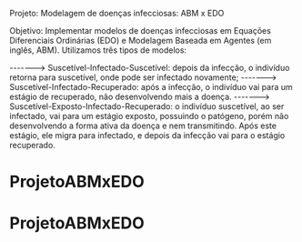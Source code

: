 
Projeto: Modelagem de doenças infecciosas: ABM x EDO

Objetivo: Implementar modelos de doenças infecciosas em Equações Diferenciais Ordinárias (EDO) e Modelagem Baseada em Agentes (em inglês, ABM). Utilizamos três tipos de modelos: 

-------> Suscetível-Infectado-Suscetível: depois da infecção, o indivíduo retorna para suscetível, onde pode ser infectado novamente; 
-------> Suscetível-Infectado-Recuperado: após a infecção, o indivíduo vai para um estágio de recuperado, não desenvolvendo mais a doença.
-------> Suscetível-Exposto-Infectado-Recuperado: o indivíduo suscetível, ao ser infectado, vai para um estágio exposto, possuindo o patógeno, porém não desenvolvendo a forma ativa da doença e nem transmitindo. Após este estágio, ele migra para infectado, e depois da infecção vai para o estágio recuperado.

 
# ProjetoABMxEDO
# ProjetoABMxEDO
